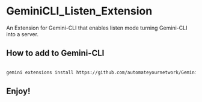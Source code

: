 # GeminiCLI_Listen_Extension
An Extension for Gemini-CLI that enables listen mode turning Gemini-CLI into a server. 

## How to add to Gemini-CLI

```bash

gemini extensions install https://github.com/automateyournetwork/GeminiCLI_Listen_Extension.git

```

## Enjoy! 
